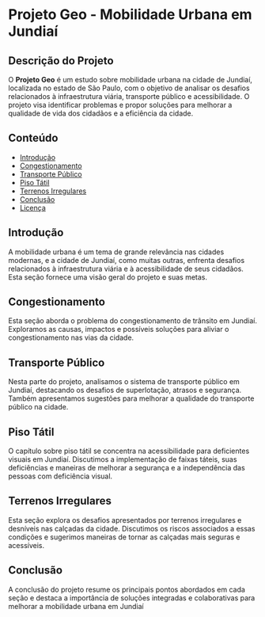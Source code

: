# Projeto Geo - Mobilidade Urbana em Jundiaí

## Descrição do Projeto

O **Projeto Geo** é um estudo sobre mobilidade urbana na cidade de Jundiaí, localizada no estado de São Paulo, com o objetivo de analisar os desafios relacionados à infraestrutura viária, transporte público e acessibilidade. O projeto visa identificar problemas e propor soluções para melhorar a qualidade de vida dos cidadãos e a eficiência da cidade.

## Conteúdo

- [Introdução](#introdução)
- [Congestionamento](#congestionamento)
- [Transporte Público](#transporte-público)
- [Piso Tátil](#piso-tátil)
- [Terrenos Irregulares](#terrenos-irregulares)
- [Conclusão](#conclusão)
- [Licença](#licença)

## Introdução

A mobilidade urbana é um tema de grande relevância nas cidades modernas, e a cidade de Jundiaí, como muitas outras, enfrenta desafios relacionados à infraestrutura viária e à acessibilidade de seus cidadãos. Esta seção fornece uma visão geral do projeto e suas metas.

## Congestionamento

Esta seção aborda o problema do congestionamento de trânsito em Jundiaí. Exploramos as causas, impactos e possíveis soluções para aliviar o congestionamento nas vias da cidade.

## Transporte Público

Nesta parte do projeto, analisamos o sistema de transporte público em Jundiaí, destacando os desafios de superlotação, atrasos e segurança. Também apresentamos sugestões para melhorar a qualidade do transporte público na cidade.

## Piso Tátil

O capítulo sobre piso tátil se concentra na acessibilidade para deficientes visuais em Jundiaí. Discutimos a implementação de faixas táteis, suas deficiências e maneiras de melhorar a segurança e a independência das pessoas com deficiência visual.

## Terrenos Irregulares

Esta seção explora os desafios apresentados por terrenos irregulares e desníveis nas calçadas da cidade. Discutimos os riscos associados a essas condições e sugerimos maneiras de tornar as calçadas mais seguras e acessíveis.

## Conclusão

A conclusão do projeto resume os principais pontos abordados em cada seção e destaca a importância de soluções integradas e colaborativas para melhorar a mobilidade urbana em Jundiaí
